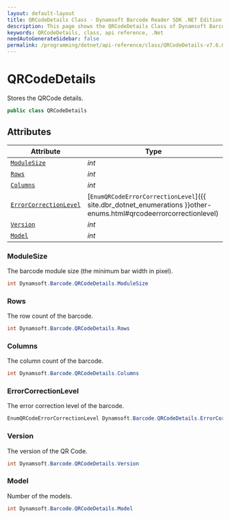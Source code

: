 ```yaml
---
layout: default-layout
title: QRCodeDetails Class - Dynamsoft Barcode Reader SDK .NET Edition API Reference
description: This page shows the QRCodeDetails Class of Dynamsoft Barcode Reader SDK .NET Edition.
keywords: QRCodeDetails, class, api reference, .Net
needAutoGenerateSidebar: false
permalink: /programming/dotnet/api-reference/class/QRCodeDetails-v7.6.0.html
---
```



# QRCodeDetails
Stores the QRCode details.  


```csharp
public class QRCodeDetails
```  

## Attributes
  
| Attribute | Type |
|---------- | ---- |
| [`ModuleSize`](#modulesize) | *int* |
| [`Rows`](#rows) | *int* |
| [`Columns`](#columns) | *int* |
| [`ErrorCorrectionLevel`](#errorcorrectionlevel) | [`EnumQRCodeErrorCorrectionLevel`]({{ site.dbr_dotnet_enumerations }}other-enums.html#qrcodeerrorcorrectionlevel) |
| [`Version`](#version) | *int* |
| [`Model`](#model) | *int* |


### ModuleSize
The barcode module size (the minimum bar width in pixel).  

```csharp
int Dynamsoft.Barcode.QRCodeDetails.ModuleSize
```

### Rows
The row count of the barcode.  

```csharp
int Dynamsoft.Barcode.QRCodeDetails.Rows
```

### Columns
The column count of the barcode. 

```csharp
int Dynamsoft.Barcode.QRCodeDetails.Columns
```

### ErrorCorrectionLevel
The error correction level of the barcode.  

```csharp
EnumQRCodeErrorCorrectionLevel Dynamsoft.Barcode.QRCodeDetails.ErrorCorrectionLevel
```

### Version
The version of the QR Code.

```csharp
int Dynamsoft.Barcode.QRCodeDetails.Version
```

### Model
Number of the models.

```csharp
int Dynamsoft.Barcode.QRCodeDetails.Model
```
